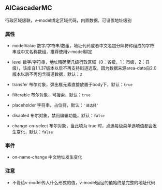 ## AlCascaderMC

行政区域级联，v-model绑定区域代码，内置数据，可设置地址级别

### 属性

- modelValue 数字/字符串/数组，地址代码或者中文名加分隔符称组成的字符串或中文名称数组，推荐使用v-model绑定

- level 数字/字符串，地址精确至几级行政区域（0：省级，1：市级，2：县级），该库自1.1.37版本以后不再支持街道选取，因为数据来源area-data自2.0版本以后不再包含街道数据，默认：`2`

- transfer 布尔对象，弹出框元素直接放置于body下，默认：`true`

- filterable 布尔对象，可搜索，默认：`true`

- placeholder 字符串，占位符，默认：`'请选择'`

- disabled 布尔对象，禁用编辑功能，默认：`false`

- change-on-select 布尔对象，当此项为 true 时，点选每级菜单选项值都会发生变化，默认：`false`

### 事件

- on-name-change 中文地址发生变化

### 注意

- 不管给v-model传入什么形式的值，v-model返回的值始终是完整的地址代码
